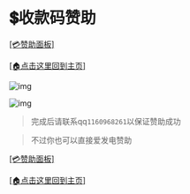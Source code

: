 # 💲收款码赞助

[[💳赞助面板]](/zz.md)

[[🏠点击这里回到主页]](/README.md)

![img](/zz/01.png)

![img](/zz/02.png)

> 完成后请联系qq`1160968261`以保证赞助成功

> 不过你也可以直接爱发电赞助

[[💳赞助面板]](/zz.md)

[[🏠点击这里回到主页]](/README.md)
